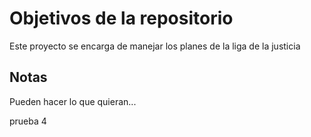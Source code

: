 # Objetivos de la repositorio

Este proyecto se encarga de manejar los planes de la liga de la justicia


## Notas
Pueden hacer lo que quieran...


prueba 4
